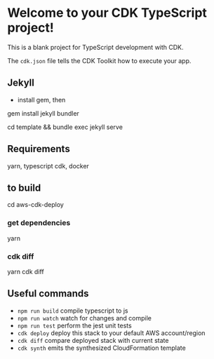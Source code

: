 # Welcome to your CDK TypeScript project!

This is a blank project for TypeScript development with CDK.

The `cdk.json` file tells the CDK Toolkit how to execute your app.


## Jekyll
 - install gem, then
    
gem install jekyll bundler

cd template && bundle exec jekyll serve

## Requirements
yarn,
typescript
cdk,
docker

## to build
cd aws-cdk-deploy
### get dependencies
yarn

### cdk diff
yarn cdk diff



## Useful commands

 * `npm run build`   compile typescript to js
 * `npm run watch`   watch for changes and compile
 * `npm run test`    perform the jest unit tests
 * `cdk deploy`      deploy this stack to your default AWS account/region
 * `cdk diff`        compare deployed stack with current state
 * `cdk synth`       emits the synthesized CloudFormation template

<!-- # cdk 
cdk bootstrap aws://945103061005/ap-southeast-2 && cdk diff -->